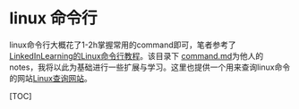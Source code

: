 # linux 命令行
linux命令行大概花了1-2h掌握常用的command即可，笔者参考了[LinkedInLearning的Linux命令行教程](https://github.com/LinkedInLearning/learning-linux-command-line-3005201)。该目录下 [command.md](other_notes.md)为他人的notes，我将以此为基础进行一些扩展与学习。这里也提供一个用来查询linux命令的网站[Linux查询网站](https://jaywcjlove.gitee.io/linux-command/#!kw=ls)。 

[TOC]


